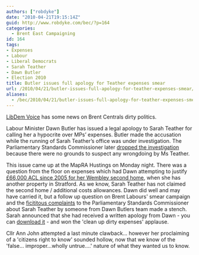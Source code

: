 ```yaml
---
authors: ["robdyke"]
date: "2010-04-21T19:15:14Z"
guid: http://www.robdyke.com/bec/?p=164
categories:
  - Brent East Campaigning
id: 164
tags:
- Expenses
- Labour
- Liberal Democrats
- Sarah Teather
- Dawn Butler
- Election 2010
title: Butler issues full apology for Teather expenses smear
url: /2010/04/21/butler-issues-full-apology-for-teather-expenses-smear/
aliases:
  - /bec/2010/04/21/butler-issues-full-apology-for-teather-expenses-smear
---
```

[LibDem Voice](http://www.libdemvoice.org/dawn-butler-sarah-teather-apology-19014.html "libdemvoice") has some news on Brent Centrals dirty politics.

Labour Minister Dawn Butler has issued a legal apology to Sarah Teather for calling her a hypocrite over MPs’ expenses. Butler made the accusation while the running of Sarah Teather’s office was under investigation. The Parliamentary Standards Commissioner later [dropped the investigation](http://www.libdemvoice.org/sarah-teather-dawn-butler-18615.html) because there were no grounds to suspect any wrongdoing by Ms Teather.

This issue came up at the MapRA Hustings on Monday night. There was a question from the floor on expenses which had Dawn attempting to justify [£66,000 ACL since 2005 for her Wembley second home](http://www.wbtimes.co.uk/content/brent/willesdenchronicle/news/story.aspx?brand=WBCOnline&category=news&tBrand=northlondon24&tCategory=newswbc&itemid=WeED06%20May%202009%2013%3A06%3A20%3A883 "WBTimes"), when she has another property in Stratford. As we know, Sarah Teather has not claimed the second home / additional costs allowances. Dawn did well and may have carried it, but a follow up question on Brent Labours' smear campaign and the [ficititous complaints](http://www.wbtimes.co.uk/content/brent/willesdenchronicle/news/story.aspx?brand=WBCOnline&category=news&tBrand=northlondon24&tCategory=newswbc&itemid=WeED30%20Mar%202010%2016%3A03%3A49%3A563 "WBTimes") to the Parliamentary Standards Commissioner about Sarah Teather by someone from Dawn Butlers team made a stench. Sarah announced that she had received a written apology from Dawn - you can [download it](http://anmblog.typepad.com/files/labour-party-apology.pdf) - and won the 'clean up dirty expenses' applause.

Cllr Ann John attempted a last minute clawback... however her proclaiming of a 'citizens right to know' sounded hollow, now that we know of the 'false... improper...wholly untrue....' nature of what they wanted us to know.